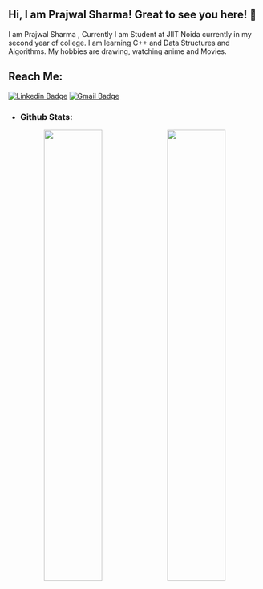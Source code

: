 ## Hi, I am Prajwal Sharma! Great to see you here! 👋

I am Prajwal Sharma , Currently I am Student at JIIT Noida currently in my second year of college. I am learning C++ and Data Structures and Algorithms. My hobbies are drawing, watching anime and Movies.

## Reach Me: 

[![Linkedin Badge](https://img.shields.io/badge/-PrajwalSharma-blue?style=flat-square&logo=Linkedin&logoColor=white&link=https://www.linkedin.com/in/prajwal-sharma-a92414234/)](https://www.linkedin.com/in/prajwal-sharma-a92414234/)
[![Gmail Badge](https://img.shields.io/badge/-prajwal26dec02@gmail.com-c14438?style=flat-square&logo=Gmail&logoColor=white&link=mailto:ranams99911@gmail.com)](mailto:prajwal26dec02@gmail.com)

- <h3>Github Stats:</h3>
<p align="center">
	
  <img width="48%" src="https://github-readme-stats.vercel.app/api?username=prajwal26dec02&&show_icons=true&theme=tokyonight" />
  <img width="48%" src="https://github-readme-streak-stats.herokuapp.com/?user=prajwal26dec02&theme=tokyonight" />
</p>
